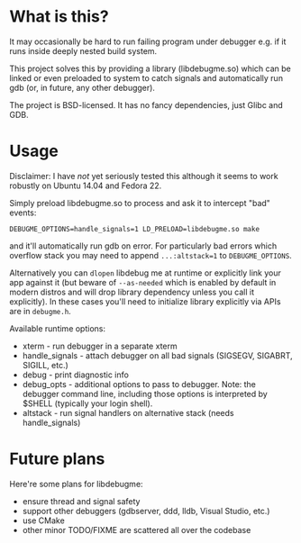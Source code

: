 # What is this?

It may occasionally be hard to run failing program under debugger
e.g. if it runs inside deeply nested build system.

This project solves this by providing a library (libdebugme.so)
which can be linked or even preloaded to system to catch signals
and automatically run gdb (or, in future, any other debugger).

The project is BSD-licensed. It has no fancy dependencies,
just Glibc and GDB.

# Usage

Disclaimer: I have _not_ yet seriously tested this although
it seems to work robustly on Ubuntu 14.04 and Fedora 22.

Simply preload libdebugme.so to process and ask it to intercept
"bad" events:
```
DEBUGME_OPTIONS=handle_signals=1 LD_PRELOAD=libdebugme.so make
```
and it'll automatically run gdb on error. For particularly bad errors
which overflow stack you may need to append `...:altstack=1` to
`DEBUGME_OPTIONS`.

Alternatively you can `dlopen` libdebug me at runtime or
explicitly link your app against it
(but beware of `--as-needed` which is enabled by default in modern
distros and will drop library dependency unless you call it
explicitly). In these cases you'll need to initialize library
explicitly via APIs are in `debugme.h`.

Available runtime options:
* xterm - run debugger in a separate xterm
* handle\_signals - attach debugger on all bad signals
  (SIGSEGV, SIGABRT, SIGILL, etc.)
* debug - print diagnostic info
* debug\_opts - additional options to pass to debugger.
  Note: the debugger command line, including those options is
  interpreted by $SHELL (typically your login shell).
* altstack - run signal handlers on alternative stack
  (needs handle\_signals)

# Future plans

Here're some plans for libdebugme:
* ensure thread and signal safety
* support other debuggers (gdbserver, ddd, lldb, Visual Studio, etc.)
* use CMake
* other minor TODO/FIXME are scattered all over the codebase

